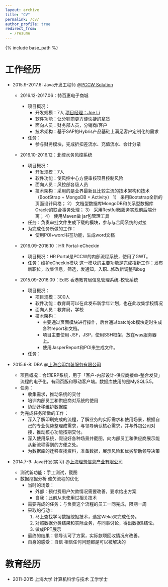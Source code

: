 ```yaml
---
layout: archive
title: "CV"
permalink: /cv/
author_profile: true
redirect_from:
  - /resume
---
```


{% include base_path %}

  
工作经历
======
* 2015.9-2017.6: Java开发工程师 @[PCCW Solution](https://www.linkedin.com/company/pccw-solutions-limited-official-company-page/)

  * 2016.12-2017.06：特百惠电子商城
	 - 项目概况：
	 	- 开发规模：7人 [项目经理：Joe Li](https://www.linkedin.com/in/joe-li-99a22a117/)
	 	- 软件功能：让分销商更方便快捷的拿货
	 	- 面向人员：财务部人员，分销商/客户
		- 技术架构：基于SAP的Hybris产品基础上满足客户定制化的需求
	 - 任务：
	 	- 参与财务模块，完成折扣差流水、充值流水、会计分录

  * 2016.10-2016.12：北控水务风控系统
  	 - 项目概况：
	 	- 开发规模：7人 
	 	- 软件功能：使风控中心方便审核项目控制风险
	 	- 面向人员：风控部各级人员
		- 技术架构：采用的是业界最新且比较主流的技术架构和技术（BootStrap + MongoDB + Activity）
			1） 采用Bootstrap全新的页面设计风格；
			2） 文档型数据库MongoDB和关系型数据库Oracle的联合事务处理；
			3） 采用Restful微服务实现前后端分离；
			4） 使用Maven做 jar包管理工具
	 - 任务：负责审批文件生成下载的模块，参与与合同系统的对接
	 - 为完成任务所做的工作：
	 	- 使用POI+word书签功能，生成word文档

  * 2016.09-2016.10：HR Portal-eCheckin
  	 - 项目概况：HR Portal是PCCW的内部流程系统，使用了GWT。
	 - 任务：维护eCheckin模块
	 		这一模块的主要功能是完成招新工作：发布新职位，收集信息，筛选，发通知，入职...修改新调整和bug

  * 2015.09-2016.09：EdIS 香港教育局信息管理系统-校管系统
  	 - 项目概况：
  	 	- 项目规模：300人
		- 软件功能：教育局可以在此发布新学年计划，也在此收集学校情况
		- 面向人员：教育局，学校
		- 技术架构：
			- 主要通过页面模块进行操作，后台通过batchjob模块定时生成各种report和文档。
			- 项目主要使用 JSF，JSP，使用SSH框架，放在was服务器上。
			- 使用JasperReport和POI来生成文件。
	 - 任务：

* 2015.6-8: DBA @[上海合印包装服务有限公司](https://www.linkedin.com/company/上海合印网络科技有限公司/about/)
	- 项目概况：合印ERP系统，用于「客户-内部设计-供应商接单-整合发货」流程的电子化，有网页版和移动客户端。数据库使用的是MySQL5.5。
	- 任务：
		- 收集需求，推动系统的交付
		- 培训内部员工和供应商对系统的使用
		- 协助迁移维护数据库
	- 为完成任务所做的工作：
		- 深入了解印刷完成的流程，了解业务的实际需求和使用场景，根据自己的专业优势整理成需求，与领导确认核心需求，并与外包公司对接，推动核心功能按期交付。
		- 深入使用系统，假设好各种场景并截图，向内部员工和供应商展示能从新流程得到的方便之处。
		- 为数据库的迁移查找资料，准备数据，展示风险和优劣帮助领导决策

* 2014.7-9: Java开发(实习) @[上海理想信息产业有限公司](https://www.linkedin.com/company/上海理想信息产业-集团-有限公司/about/) 
  - 测试新功能：手工测试，截图
  - 数据挖掘分析 催欠流程的优化
	- 当时的场景：    
		- 外部：预付费用户欠款情况需要改善，要求给出方案    
		- 自我：此前从未使用过相关技术
	- 需要完成的任务：与负责这个流程的员工一同完成，限期一周
	- 采取的行动：
		1. 马上查找学习数据挖掘技术，选定Weka来完成任务。
		2. 对照数据分类结果和实际业务，与同事讨论，得出数据&结论。
		3. 做成PPT展示
	- 最终的结果：领导认可了方案，实际款项回收情况有改善。
	- 自身的感受：自信 相信任何问题都是可以被解决的

教育经历
======
* 2011-2015 上海大学 计算机科学与技术 工学学士

